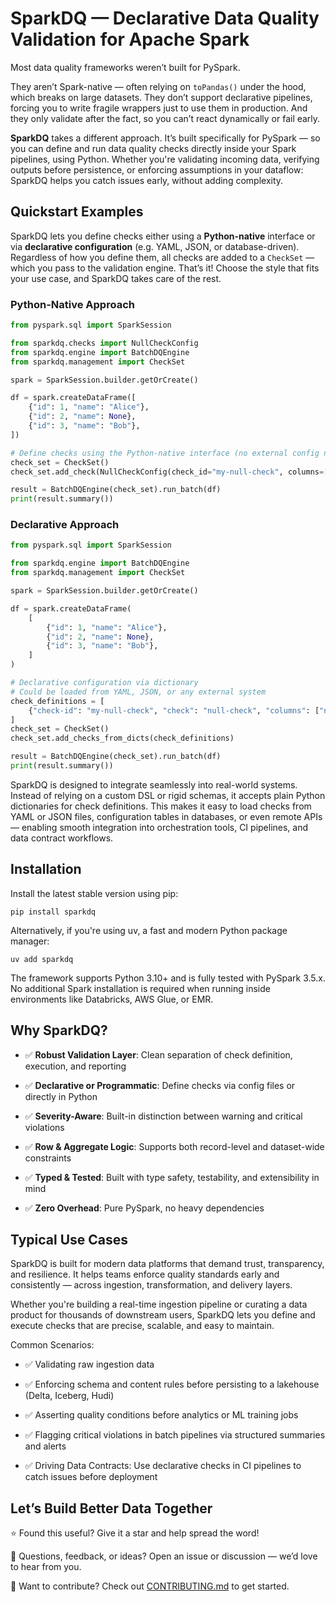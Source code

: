 # SparkDQ — Declarative Data Quality Validation for Apache Spark

Most data quality frameworks weren’t built for PySpark.

They aren’t Spark-native — often relying on `toPandas()` under the hood, which breaks on large datasets. They don’t support declarative pipelines, forcing you to write fragile wrappers just to use them in production. And they only validate after the fact, so you can’t react dynamically or fail early.

**SparkDQ** takes a different approach. It’s built specifically for PySpark — so you can define and run data quality checks directly inside your Spark pipelines, using Python. Whether you're validating incoming data, verifying outputs before persistence, or enforcing assumptions in your dataflow: SparkDQ helps you catch issues early, without adding complexity.

## Quickstart Examples

SparkDQ lets you define checks either using a **Python-native** interface or via **declarative configuration** (e.g. YAML, JSON, or database-driven). Regardless of how you define them, all checks are added to a `CheckSet` — which you pass to the validation engine. That’s it! Choose the style that fits your use case, and SparkDQ takes care of the rest.

### Python-Native Approach

```python
from pyspark.sql import SparkSession

from sparkdq.checks import NullCheckConfig
from sparkdq.engine import BatchDQEngine
from sparkdq.management import CheckSet

spark = SparkSession.builder.getOrCreate()

df = spark.createDataFrame([
    {"id": 1, "name": "Alice"},
    {"id": 2, "name": None},
    {"id": 3, "name": "Bob"},
])

# Define checks using the Python-native interface (no external config needed)
check_set = CheckSet()
check_set.add_check(NullCheckConfig(check_id="my-null-check", columns=["name"]))

result = BatchDQEngine(check_set).run_batch(df)
print(result.summary())
```

### Declarative Approach

```python
from pyspark.sql import SparkSession

from sparkdq.engine import BatchDQEngine
from sparkdq.management import CheckSet

spark = SparkSession.builder.getOrCreate()

df = spark.createDataFrame(
    [
        {"id": 1, "name": "Alice"},
        {"id": 2, "name": None},
        {"id": 3, "name": "Bob"},
    ]
)

# Declarative configuration via dictionary
# Could be loaded from YAML, JSON, or any external system
check_definitions = [
    {"check-id": "my-null-check", "check": "null-check", "columns": ["name"]},
]
check_set = CheckSet()
check_set.add_checks_from_dicts(check_definitions)

result = BatchDQEngine(check_set).run_batch(df)
print(result.summary())
```

SparkDQ is designed to integrate seamlessly into real-world systems. Instead of relying on a custom DSL or
rigid schemas, it accepts plain Python dictionaries for check definitions. This makes it easy to load checks
from YAML or JSON files, configuration tables in databases, or even remote APIs — enabling smooth integration
into orchestration tools, CI pipelines, and data contract workflows.

## Installation

Install the latest stable version using pip:

```
pip install sparkdq
```

Alternatively, if you're using uv, a fast and modern Python package manager:

```
uv add sparkdq
```

The framework supports Python 3.10+ and is fully tested with PySpark 3.5.x. No additional Spark installation
is required when running inside environments like Databricks, AWS Glue, or EMR.

## Why SparkDQ?

* ✅ **Robust Validation Layer**: Clean separation of check definition, execution, and reporting

* ✅ **Declarative or Programmatic**: Define checks via config files or directly in Python

* ✅ **Severity-Aware**: Built-in distinction between warning and critical violations

* ✅ **Row & Aggregate Logic**: Supports both record-level and dataset-wide constraints

* ✅ **Typed & Tested**: Built with type safety, testability, and extensibility in mind

* ✅ **Zero Overhead**: Pure PySpark, no heavy dependencies

## Typical Use Cases

SparkDQ is built for modern data platforms that demand trust, transparency, and resilience.
It helps teams enforce quality standards early and consistently — across ingestion, transformation, and delivery layers.

Whether you're building a real-time ingestion pipeline or curating a data product for thousands of downstream users,
SparkDQ lets you define and execute checks that are precise, scalable, and easy to maintain.

Common Scenarios:

* ✅ Validating raw ingestion data

* ✅ Enforcing schema and content rules before persisting to a lakehouse (Delta, Iceberg, Hudi)

* ✅ Asserting quality conditions before analytics or ML training jobs

* ✅ Flagging critical violations in batch pipelines via structured summaries and alerts

* ✅ Driving Data Contracts: Use declarative checks in CI pipelines to catch issues before deployment

## Let’s Build Better Data Together

⭐️ Found this useful? Give it a star and help spread the word!

📣 Questions, feedback, or ideas? Open an issue or discussion — we’d love to hear from you.

🤝 Want to contribute? Check out [CONTRIBUTING.md](CONTRIBUTING.md) to get started.
